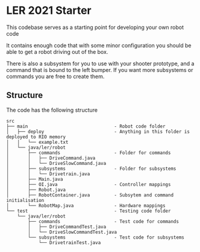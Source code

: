# LER 2021 Starter

This codebase serves as a starting point for developing your own robot code

It contains enough code that with some minor configuration you should be able to get a robot driving out of the box.

There is also a subsystem for you to use with your shooter prototype, and a command that is bound to the left bumper. If you want more subsystems or commands you are free to create them.

## Structure
The code has the following structure
```
src
├── main                                - Robot code folder
│   ├── deploy                          - Anything in this folder is deployed to RIO memory
│   │   └── example.txt        
│   └── java/ler/robot
│       ├── commands                    - Folder for commands
│       │   ├── DriveCommand.java
│       │   └── DriveSlowCommand.java
│       ├── subsystems                  - Folder for subsystems
│       │   └── Drivetrain.java
│       ├── Main.java
│       ├── OI.java                     - Controller mappings
│       ├── Robot.java
│       ├── RobotContainer.java         - Subsytem and command initialisation
│       └── RobotMap.java               - Hardware mappings
└── test                                - Testing code folder
    └── java/ler/robot
        ├── commands                    - Test code for commands
        │   ├── DriveCommandTest.java
        │   └── DriveSlowCommandTest.java
        └── subsystems                  - Test code for subsystems
            └── DrivetrainTest.java
```